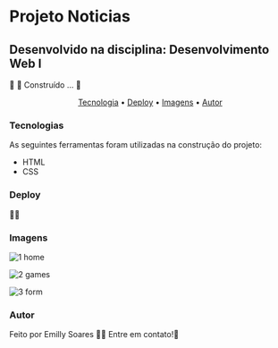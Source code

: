 <h1>Projeto Noticias </h1>
<h2>Desenvolvido na disciplina: Desenvolvimento Web I</h2>
🚧 🚀 Construído ... 🚧
<p align="center">
  <a href="#Tecnologia">Tecnologia</a> • 
 <a href="#Deploy">Deploy</a> •
<a href="#Imagens">Imagens</a> •
 <a href="#autor">Autor</a>
</p>

### Tecnologias 
As seguintes ferramentas foram utilizadas na construção do projeto:
- HTML
- CSS

### Deploy 
🔗🚀

### Imagens

![1 home](https://github.com/emilly-soares/Projeto-Noticias/assets/54116441/665b6aa3-b558-421a-aa66-6ea977f5647f)

![2 games](https://github.com/emilly-soares/Projeto-Noticias/assets/54116441/4a5c6a6f-b4cf-4541-8ac8-9e7a137dad95)

![3 form](https://github.com/emilly-soares/Projeto-Noticias/assets/54116441/ce10f143-62a1-4ba0-9873-26486a146a2b)


### Autor
Feito por Emilly Soares 👋🏽 Entre em contato!🚀
